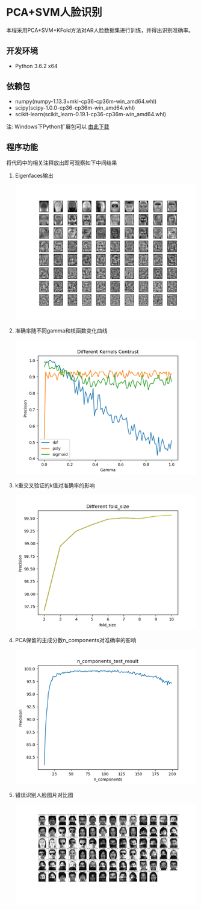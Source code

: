 # PCA+SVM人脸识别
 本程采用PCA+SVM+KFold方法对AR人脸数据集进行训练，并得出识别准确率。
 
## 开发环境
 
 * Python 3.6.2 x64

## 依赖包

* numpy(numpy-1.13.3+mkl-cp36-cp36m-win_amd64.whl)
* scipy(scipy-1.0.0-cp36-cp36m-win_amd64.whl)
* scikit-learn(scikit_learn-0.19.1-cp36-cp36m-win_amd64.whl)

注: Windows下Python扩展包可以 [由此下载](https://www.lfd.uci.edu/~gohlke/pythonlibs/)

## 程序功能
将代码中的相关注释放出即可观察如下中间结果

1. Eigenfaces输出

	![Eigenfaces输出](./doc/Eigenfaces.png)

2. 准确率随不同gamma和核函数变化曲线

	![准确率随不同gamma和核函数变化曲线](./doc/diff_kernels.png)

3. k重交叉验证的k值对准确率的影响

	![k重交叉验证的k值对准确率的影响](./doc/fold_size.png)

4. PCA保留的主成分数n_components对准确率的影响

	![PCA保留的主成分数n_components对准确率的影响](./doc/n_components.png)

5. 错误识别人脸图片对比图

	![PCA保留的主成分数n_components对准确率的影响](./doc/Show_Wrongly_identified_images.png)
